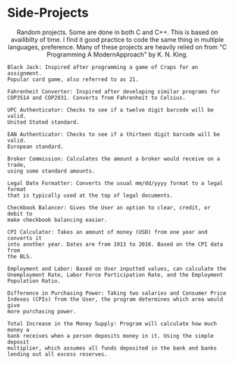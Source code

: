 # Side-Projects
<p align="center">Random projects.
Some are done in both C and C++. This is based on availibilty of time. I find
it good practice to code the same thing in multiple languages, preference. Many
of these projects are heavily relied on from "C Programming A ModernApproach" by
K. N. King.

	Black Jack: Inspired after programming a game of Craps for an assignment.
	Popular card game, also referred to as 21.
	
	Fahrenheit Converter: Inspired after developing similar programs for
	COP3514 and COP2931. Converts from Fahrenheit to Celsius.
	
	UPC Authenticator: Checks to see if a twelve digit barcode will be valid. 
	United Stated standard.
	
	EAN Authenticator: Checks to see if a thirteen digit barcode will be valid.
	European standard.
	
	Broker Commission: Calculates the amount a broker would receive on a trade,
	using some standard amounts. 
	
	Legal Date Formatter: Converts the usual mm/dd/yyyy format to a legal format
	that is typically used at the top of legal documents. 
	
	Checkbook Balancer: Gives the User an option to clear, credit, or debit to
	make checkbook balancing easier. 
	
	CPI Calculator: Takes an amount of money (USD) from one year and converts it
	into another year. Dates are from 1913 to 2016. Based on the CPI data from
	the BLS.
	
	Employment and Labor: Based on User inputted values, can calculate the
	Unemployment Rate, Labor Force Participation Rate, and the Employment
	Population Ratio.
	
	Difference in Purchasing Power: Taking two salaries and Consumer Price
	Indexes (CPIs) from the User, the program determines which area would give
	more purchasing power.
	
	Total Increase in the Money Supply: Program will calculate how much money a 
	bank receives when a person deposits money in it. Using the simple deposit 
	multiplier, which assumes all funds deposited in the bank and banks 
	lending out all excess reserves.
